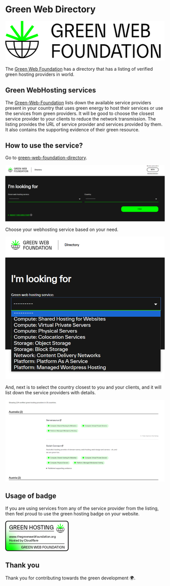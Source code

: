 # Green Web Directory

![Green-Web-Foundation](./images/green-web-foundation.png)

The [Green Web Foundation](https://www.thegreenwebfoundation.org/) has a directory that has a  listing of verified green hosting providers in world.

## Green WebHosting services

The [Green-Web-Foundation](https://app.greenweb.org/directory/) lists down the available service providers present in your country that uses green energy to host their services or use the services from green providers.
It will be good to choose the closest service provider to your clients to reduce the network transmission.
The listing provides the URL of service provider and services provided by them. It also contains the supporting evidence of their green resource.

## How to use the service?

Go to [green-web-foundation-directory](https://app.greenweb.org/directory/).

![green-web-directory](./images/green-web-directory.png)

Choose your webhosting service based on your need.

![choose-service](./images/choose-service.png)

And, next is to select the country closest to you and your clients, and it will list down the service providers with details.

![service-providers](./images/service-providers.png)

## Usage of badge

If you are using services from any of the service provider from the listing, then feel proud to use the green hosting badge on your website.

![green-web-foundation-badge](./images/www.thegreenwebfoundation.png)

## Thank you

Thank you for contributing towards the green development 🌍.